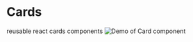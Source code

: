 # Cards
reusable react cards components
![Demo of Card component](https://imgur.com/gallery/yzAdsMw)
